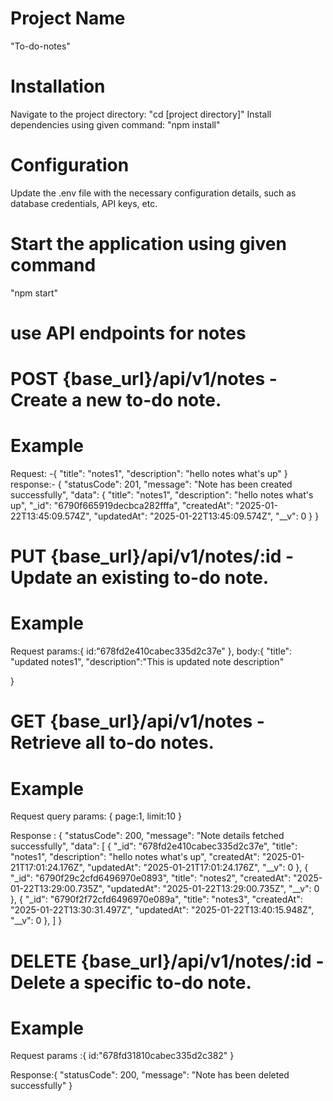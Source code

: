# Project Name

"To-do-notes"

# Installation

Navigate to the project directory: "cd [project directory]"
Install dependencies using given command: "npm install"

# Configuration

Update the .env file with the necessary configuration details, such as database credentials, API keys, etc.

# Start the application using given command

"npm start"

# use API endpoints for notes

# POST {base_url}/api/v1/notes - Create a new to-do note.

# Example

Request: -{
"title": "notes1",
"description": "hello notes what's up"
}
response:- {
"statusCode": 201,
"message": "Note has been created successfully",
"data": {
"title": "notes1",
"description": "hello notes what's up",
"\_id": "6790f665919decbca282fffa",
"createdAt": "2025-01-22T13:45:09.574Z",
"updatedAt": "2025-01-22T13:45:09.574Z",
"\_\_v": 0
}
}

# PUT {base_url}/api/v1/notes/:id - Update an existing to-do note.

# Example

Request params:{
id:"678fd2e410cabec335d2c37e"
},
body:{
"title": "updated notes1",
"description":"This is updated note description"

}

# GET {base_url}/api/v1/notes - Retrieve all to-do notes.

# Example

Request query params: {
page:1,
limit:10
}

Response : {
"statusCode": 200,
"message": "Note details fetched successfully",
"data": [
{
"_id": "678fd2e410cabec335d2c37e",
"title": "notes1",
"description": "hello notes what's up",
"createdAt": "2025-01-21T17:01:24.176Z",
"updatedAt": "2025-01-21T17:01:24.176Z",
"__v": 0
},
{
"_id": "6790f29c2cfd6496970e0893",
"title": "notes2",
"createdAt": "2025-01-22T13:29:00.735Z",
"updatedAt": "2025-01-22T13:29:00.735Z",
"__v": 0
},
{
"_id": "6790f2f72cfd6496970e089a",
"title": "notes3",
"createdAt": "2025-01-22T13:30:31.497Z",
"updatedAt": "2025-01-22T13:40:15.948Z",
"__v": 0
},
]
}

# DELETE {base_url}/api/v1/notes/:id - Delete a specific to-do note.

# Example

Request params :{
id:"678fd31810cabec335d2c382"
}

Response:{
"statusCode": 200,
"message": "Note has been deleted successfully"
}
